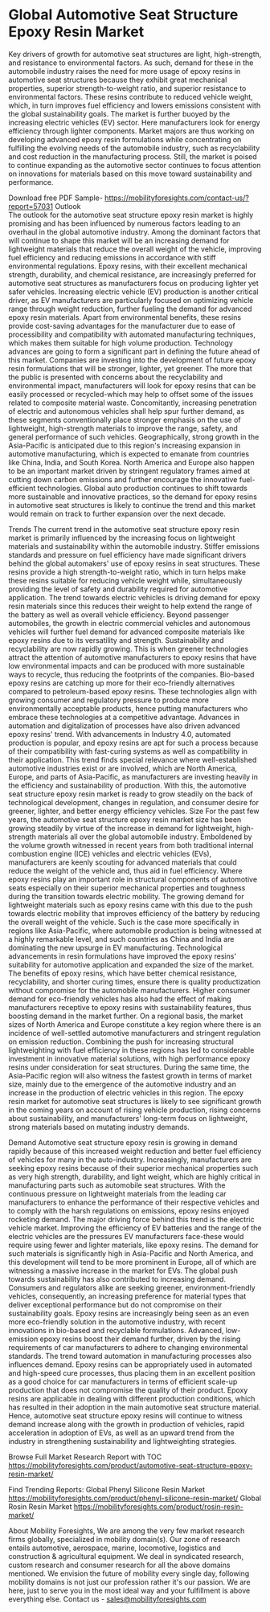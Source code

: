 # Global Automotive Seat Structure Epoxy Resin Market
Key drivers of growth for automotive seat structures are light, high-strength, and resistance to environmental factors. As such, demand for these in the automobile industry raises the need for more usage of epoxy resins in automotive seat structures because they exhibit great mechanical properties, superior strength-to-weight ratio, and superior resistance to environmental factors. These resins contribute to reduced vehicle weight, which, in turn improves fuel efficiency and lowers emissions consistent with the global sustainability goals. The market is further buoyed by the increasing electric vehicles (EV) sector. Here manufacturers look for energy efficiency through lighter components. Market majors are thus working on developing advanced epoxy resin formulations while concentrating on fulfilling the evolving needs of the automobile industry, such as recyclability and cost reduction in the manufacturing process. Still, the market is poised to continue expanding as the automotive sector continues to focus attention on innovations for materials based on this move toward sustainability and performance.

Download free PDF Sample- https://mobilityforesights.com/contact-us/?report=57031
Outlook                                                                                                                              
The outlook for the automotive seat structure epoxy resin market is highly promising and has been influenced by numerous factors leading to an overhaul in the global automotive industry. Among the dominant factors that will continue to shape this market will be an increasing demand for lightweight materials that reduce the overall weight of the vehicle, improving fuel efficiency and reducing emissions in accordance with stiff environmental regulations. Epoxy resins, with their excellent mechanical strength, durability, and chemical resistance, are increasingly preferred for automotive seat structures as manufacturers focus on producing lighter yet safer vehicles. Increasing electric vehicle (EV) production is another critical driver, as EV manufacturers are particularly focused on optimizing vehicle range through weight reduction, further fueling the demand for advanced epoxy resin materials. Apart from environmental benefits, these resins provide cost-saving advantages for the manufacturer due to ease of processibility and compatibility with automated manufacturing techniques, which makes them suitable for high volume production. Technology advances are going to form a significant part in defining the future ahead of this market. Companies are investing into the development of future epoxy resin formulations that will be stronger, lighter, yet greener. The more that the public is presented with concerns about the recyclability and environmental impact, manufacturers will look for epoxy resins that can be easily processed or recycled-which may help to offset some of the issues related to composite material waste. Concomitantly, increasing penetration of electric and autonomous vehicles shall help spur further demand, as these segments conventionally place stronger emphasis on the use of lightweight, high-strength materials to improve the range, safety, and general performance of such vehicles. Geographically, strong growth in the Asia-Pacific is anticipated due to this region's increasing expansion in automotive manufacturing, which is expected to emanate from countries like China, India, and South Korea. North America and Europe also happen to be an important market driven by stringent regulatory frames aimed at cutting down carbon emissions and further encourage the innovative fuel-efficient technologies. Global auto production continues to shift towards more sustainable and innovative practices, so the demand for epoxy resins in automotive seat structures is likely to continue the trend and this market would remain on track to further expansion over the next decade.

Trends
The current trend in the automotive seat structure epoxy resin market is primarily influenced by the increasing focus on lightweight materials and sustainability within the automobile industry. Stiffer emissions standards and pressure on fuel efficiency have made significant drivers behind the global automakers' use of epoxy resins in seat structures. These resins provide a high strength-to-weight ratio, which in turn helps make these resins suitable for reducing vehicle weight while, simultaneously providing the level of safety and durability required for automotive application. The trend towards electric vehicles is driving demand for epoxy resin materials since this reduces their weight to help extend the range of the battery as well as overall vehicle efficiency. Beyond passenger automobiles, the growth in electric commercial vehicles and autonomous vehicles will further fuel demand for advanced composite materials like epoxy resins due to its versatility and strength. Sustainability and recyclability are now rapidly growing. This is when greener technologies attract the attention of automotive manufacturers to epoxy resins that have low environmental impacts and can be produced with more sustainable ways to recycle, thus reducing the footprints of the companies. Bio-based epoxy resins are catching up more for their eco-friendly alternatives compared to petroleum-based epoxy resins. These technologies align with growing consumer and regulatory pressure to produce more environmentally acceptable products, hence putting manufacturers who embrace these technologies at a competitive advantage. Advances in automation and digitalization of processes have also driven advanced epoxy resins' trend. With advancements in Industry 4.0, automated production is popular, and epoxy resins are apt for such a process because of their compatibility with fast-curing systems as well as compatibility in their application. This trend finds special relevance where well-established automotive industries exist or are involved, which are North America, Europe, and parts of Asia-Pacific, as manufacturers are investing heavily in the efficiency and sustainability of production. With this, the automotive seat structure epoxy resin market is ready to grow steadily on the back of technological development, changes in regulation, and consumer desire for greener, lighter, and better energy efficiency vehicles.
Size
For the past few years, the automotive seat structure epoxy resin market size has been growing steadily by virtue of the increase in demand for lightweight, high-strength materials all over the global automobile industry. Emboldened by the volume growth witnessed in recent years from both traditional internal combustion engine (ICE) vehicles and electric vehicles (EVs), manufacturers are keenly scouting for advanced materials that could reduce the weight of the vehicle and, thus aid in fuel efficiency. Where epoxy resins play an important role in structural components of automotive seats especially on their superior mechanical properties and toughness during the transition towards electric mobility. The growing demand for lightweight materials such as epoxy resins came with this due to the push towards electric mobility that improves efficiency of the battery by reducing the overall weight of the vehicle. Such is the case more specifically in regions like Asia-Pacific, where automobile production is being witnessed at a highly remarkable level, and such countries as China and India are dominating the new upsurge in EV manufacturing. Technological advancements in resin formulations have improved the epoxy resins' suitability for automotive application and expanded the size of the market. The benefits of epoxy resins, which have better chemical resistance, recyclability, and shorter curing times, ensure there is quality productization without compromise for the automobile manufacturers. Higher consumer demand for eco-friendly vehicles has also had the effect of making manufacturers receptive to epoxy resins with sustainability features, thus boosting demand in the market further. On a regional basis, the market sizes of North America and Europe constitute a key region where there is an incidence of well-settled automotive manufacturers and stringent regulation on emission reduction. Combining the push for increasing structural lightweighting with fuel efficiency in these regions has led to considerable investment in innovative material solutions, with high performance epoxy resins under consideration for seat structures. During the same time, the Asia-Pacific region will also witness the fastest growth in terms of market size, mainly due to the emergence of the automotive industry and an increase in the production of electric vehicles in this region. The epoxy resin market for automotive seat structures is likely to see significant growth in the coming years on account of rising vehicle production, rising concerns about sustainability, and manufacturers' long-term focus on lightweight, strong materials based on mutating industry demands.

Demand 
Automotive seat structure epoxy resin is growing in demand rapidly because of this increased weight reduction and better fuel efficiency of vehicles for many in the auto-industry. Increasingly, manufacturers are seeking epoxy resins because of their superior mechanical properties such as very high strength, durability, and light weight, which are highly critical in manufacturing parts such as automobile seat structures. With the continuous pressure on lightweight materials from the leading car manufacturers to enhance the performance of their respective vehicles and to comply with the harsh regulations on emissions, epoxy resins enjoyed rocketing demand. The major driving force behind this trend is the electric vehicle market. Improving the efficiency of EV batteries and the range of the electric vehicles are the pressures EV manufacturers face-these would require using fewer and lighter materials, like epoxy resins. The demand for such materials is significantly high in Asia-Pacific and North America, and this development will tend to be more prominent in Europe, all of which are witnessing a massive increase in the market for EVs. The global push towards sustainability has also contributed to increasing demand. Consumers and regulators alike are seeking greener, environment-friendly vehicles, consequently, an increasing preference for material types that deliver exceptional performance but do not compromise on their sustainability goals. Epoxy resins are increasingly being seen as an even more eco-friendly solution in the automotive industry, with recent innovations in bio-based and recyclable formulations. Advanced, low-emission epoxy resins boost their demand further, driven by the rising requirements of car manufacturers to adhere to changing environmental standards. The trend toward automation in manufacturing processes also influences demand. Epoxy resins can be appropriately used in automated and high-speed cure processes, thus placing them in an excellent position as a good choice for car manufacturers in terms of efficient scale-up production that does not compromise the quality of their product. Epoxy resins are applicable in dealing with different production conditions, which has resulted in their adoption in the main automotive seat structure material. Hence, automotive seat structure epoxy resins will continue to witness demand increase along with the growth in production of vehicles, rapid acceleration in adoption of EVs, as well as an upward trend from the industry in strengthening sustainability and lightweighting strategies.


Browse Full Market Research Report with TOC 
https://mobilityforesights.com/product/automotive-seat-structure-epoxy-resin-market/

Find Trending Reports:
Global Phenyl Silicone Resin Market
https://mobilityforesights.com/product/phenyl-silicone-resin-market/
Global Rosin Resin Market
https://mobilityforesights.com/product/rosin-resin-market/


About Mobility Foresights,
We are among the very few market research firms globally, specialized in mobility domain(s). Our zone of research entails automotive, aerospace, marine, locomotive, logistics and construction & agricultural equipment. We deal in syndicated research, custom research and consumer research for all the above domains mentioned.
We envision the future of mobility every single day, following mobility domains is not just our profession rather it's our passion. We are here, just to serve you in the most ideal way and your fulfillment is above everything else. Contact us -  sales@mobilityforesights.com 


